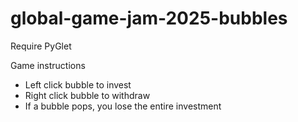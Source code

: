# global-game-jam-2025-bubbles
Require PyGlet

Game instructions
- Left click bubble to invest
- Right click bubble to withdraw
- If a bubble pops, you lose the entire investment
